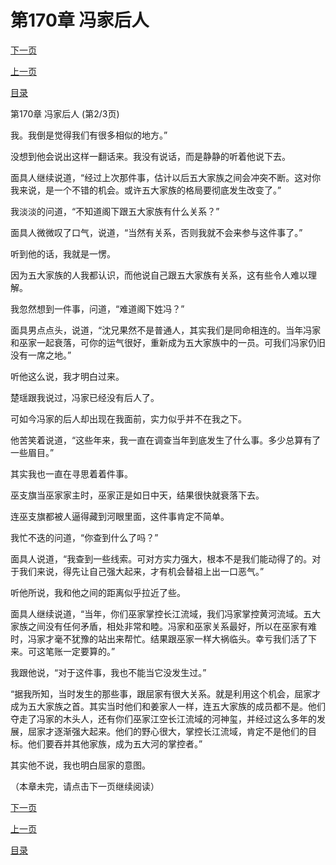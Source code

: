 <h1>第170章   冯家后人</h1>
            <div><p><a href="./0509_%E7%AC%AC170%E7%AB%A0_%E5%86%AF%E5%AE%B6%E5%90%8E%E4%BA%BA.md">下一页</a></p><p><a href="./0507_%E7%AC%AC170%E7%AB%A0_%E5%86%AF%E5%AE%B6%E5%90%8E%E4%BA%BA.md">上一页</a></p><p><a href="../">目录</a></p></div>
            <div><p>第170章   冯家后人 (第2/3页)</p><p>我。我倒是觉得我们有很多相似的地方。”</p><p>没想到他会说出这样一翻话来。我没有说话，而是静静的听着他说下去。</p><p>面具人继续说道，“经过上次那件事，估计以后五大家族之间会冲突不断。这对你我来说，是一个不错的机会。或许五大家族的格局要彻底发生改变了。”</p><p>我淡淡的问道，“不知道阁下跟五大家族有什么关系？”</p><p>面具人微微叹了口气，说道，“当然有关系，否则我就不会来参与这件事了。”</p><p>听到他的话，我就是一愣。</p><p>因为五大家族的人我都认识，而他说自己跟五大家族有关系，这有些令人难以理解。</p><p>我忽然想到一件事，问道，“难道阁下姓冯？”</p><p>面具男点点头，说道，“沈兄果然不是普通人，其实我们是同命相连的。当年冯家和巫家一起衰落，可你的运气很好，重新成为五大家族中的一员。可我们冯家仍旧没有一席之地。”</p><p>听他这么说，我才明白过来。</p><p>楚瑶跟我说过，冯家已经没有后人了。</p><p>可如今冯家的后人却出现在我面前，实力似乎并不在我之下。</p><p>他苦笑着说道，“这些年来，我一直在调查当年到底发生了什么事。多少总算有了一些眉目。”</p><p>其实我也一直在寻思着着件事。</p><p>巫支旗当巫家家主时，巫家正是如日中天，结果很快就衰落下去。</p><p>连巫支旗都被人逼得藏到河眼里面，这件事肯定不简单。</p><p>我忙不迭的问道，“你查到什么了吗？”</p><p>面具人说道，“我查到一些线索。可对方实力强大，根本不是我们能动得了的。对于我们来说，得先让自己强大起来，才有机会替祖上出一口恶气。”</p><p>听他所说，我和他之间的距离似乎拉近了些。</p><p>面具人继续说道，“当年，你们巫家掌控长江流域，我们冯家掌控黄河流域。五大家族之间没有任何矛盾，相处非常和睦。冯家和巫家关系最好，所以在巫家有难时，冯家才毫不犹豫的站出来帮忙。结果跟巫家一样大祸临头。幸亏我们活了下来。可这笔账一定要算的。”</p><p>我跟他说，“对于这件事，我也不能当它没发生过。”</p><p>“据我所知，当时发生的那些事，跟屈家有很大关系。就是利用这个机会，屈家才成为五大家族之首。其实当时他们和姜家人一样，连五大家族的成员都不是。他们夺走了冯家的木头人，还有你们巫家江空长江流域的河神玺，并经过这么多年的发展，屈家才逐渐强大起来。他们的野心很大，掌控长江流域，肯定不是他们的目标。他们要吞并其他家族，成为五大河的掌控者。”</p><p>其实他不说，我也明白屈家的意图。</p><p>（本章未完，请点击下一页继续阅读）</p></div>
            <div><p><a href="./0509_%E7%AC%AC170%E7%AB%A0_%E5%86%AF%E5%AE%B6%E5%90%8E%E4%BA%BA.md">下一页</a></p><p><a href="./0507_%E7%AC%AC170%E7%AB%A0_%E5%86%AF%E5%AE%B6%E5%90%8E%E4%BA%BA.md">上一页</a></p><p><a href="../">目录</a></p></div>